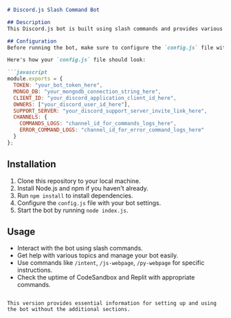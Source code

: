 ```markdown
# Discord.js Slash Command Bot

## Description
This Discord.js bot is built using slash commands and provides various functionalities through simple commands.

## Configuration
Before running the bot, make sure to configure the `config.js` file with your bot settings.

Here's how your `config.js` file should look:

```javascript
module.exports = {
  TOKEN: "your_bot_token_here",
  MONGO_DB: "your_mongodb_connection_string_here",
  CLIENT_ID: "your_discord_application_client_id_here",
  OWNERS: ["your_discord_user_id_here"],
  SUPPORT_SERVER: "your_discord_support_server_invite_link_here",
  CHANNELS: {
    COMMANDS_LOGS: "channel_id_for_commands_logs_here",
    ERROR_COMMAND_LOGS: "channel_id_for_error_command_logs_here"
  }
};
```

## Installation
1. Clone this repository to your local machine.
2. Install Node.js and npm if you haven't already.
3. Run `npm install` to install dependencies.
4. Configure the `config.js` file with your bot settings.
5. Start the bot by running `node index.js`.

## Usage
- Interact with the bot using slash commands.
- Get help with various topics and manage your bot easily.
- Use commands like `/intent`, `/js-webpage`, `/py-webpage` for specific instructions.
- Check the uptime of CodeSandbox and Replit with appropriate commands.
```

This version provides essential information for setting up and using the bot without the additional sections.
